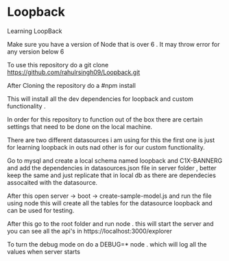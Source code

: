 # Loopback
Learning LoopBack

Make sure you have a version of Node that is over 6 . It may throw error for any version below 6

To use this repository do a git clone https://github.com/rahulrsingh09/Loopback.git

After Cloning the repository do a #npm install

This will install all the dev dependencies for loopback and custom functionality . 

In order for this repository to function out of the box  there are certain settings that need to be done on the local machine.

There are two different datasources i am using for this the first one is just for learning loopback in outs nad other is for our custom functionality.

Go to mysql and create a local schema named loopback and C1X-BANNERG and add the dependencies in datasources.json file in server folder , better keep the same and just replicate that in local db as there are dependecies assocaited with the datasource.

After this open server -> boot -> create-sample-model.js and run the file using node this will create all the tables for the datasource loopback and can be used for testing.

After this go to the root folder and run node . this will start the server  and you can see all the api's in https://localhost:3000/explorer

To turn the debug mode on do a DEBUG=* node . which will log all the values when server starts


